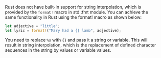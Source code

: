 Rust does not have built-in support for string interpolation, which is provided by the `format!` macro in std::fmt module. You can achieve the same functionality in Rust using the format! macro as shown below:
```rust
let adjective = "little";
let lyric = format!("Mary had a {} lamb", adjective);
```
You need to replace `%s` with `{}` and pass it a string or variable. This will result in string interpolation, which is the replacement of defined character sequences in the string by values or variable values.
